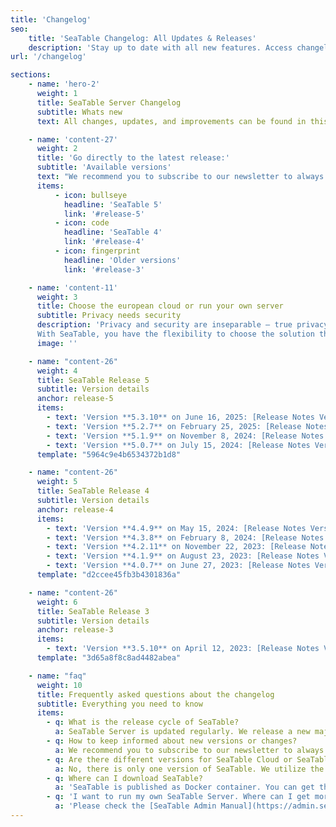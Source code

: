 ```yaml
---
title: 'Changelog'
seo:
    title: 'SeaTable Changelog: All Updates & Releases'
    description: 'Stay up to date with all new features. Access changelogs and release notes for every SeaTable Server version.'
url: '/changelog'

sections:
    - name: 'hero-2'
      weight: 1
      title: SeaTable Server Changelog
      subtitle: Whats new
      text: All changes, updates, and improvements can be found in this changelog. More information on the major changes are provided in the release notes. 

    - name: 'content-27'
      weight: 2
      title: 'Go directly to the latest release:'
      subtitle: 'Available versions'
      text: "We recommend you to subscribe to our newsletter to always get information about the latest and most secure SeaTable server version"
      items:
          - icon: bullseye
            headline: 'SeaTable 5'
            link: '#release-5'
          - icon: code
            headline: 'SeaTable 4'
            link: '#release-4'
          - icon: fingerprint
            headline: 'Older versions'
            link: '#release-3'

    - name: 'content-11'
      weight: 3
      title: Choose the european cloud or run your own server
      subtitle: Privacy needs security
      description: 'Privacy and security are inseparable — true privacy cannot exist without robust security measures in place. Protecting your data against unauthorized access, breaches, and misuse is essential for maintaining confidentiality and trust. Staying up to date with the latest security standards and best practices is crucial to ensure your personal and business information remains private and protected.<br><br>
      With SeaTable, you have the flexibility to choose the solution that best fits your privacy and compliance needs. You can opt for our SaaS offering hosted in Europe, which is fully GDPR-compliant and benefits from strict European data protection laws and secure data centers. Alternatively, you can run your own SeaTable server, giving you full control over your data and security infrastructure. Both options are designed to empower you with transparency, compliance, and peace of mind.'
      image: ''

    - name: "content-26"
      weight: 4
      title: SeaTable Release 5
      subtitle: Version details
      anchor: release-5
      items:
        - text: 'Version **5.3.10** on June 16, 2025: [Release Notes Version 5.3]({{< relref "posts/seatable-releases/seatable-release-5-3" >}})'
        - text: 'Version **5.2.7** on February 25, 2025: [Release Notes Version 5.2]({{< relref "posts/seatable-releases/seatable-release-5-2" >}})'
        - text: 'Version **5.1.9** on November 8, 2024: [Release Notes Version 5.1]({{< relref "posts/seatable-releases/seatable-release-5-1" >}})'
        - text: 'Version **5.0.7** on July 15, 2024: [Release Notes Version 5.0]({{< relref "posts/seatable-releases/seatable-release-5-0" >}})'        
      template: "5964c9e4b6534372b1d8"

    - name: "content-26"
      weight: 5
      title: SeaTable Release 4
      subtitle: Version details
      anchor: release-4
      items:
        - text: 'Version **4.4.9** on May 15, 2024: [Release Notes Version 4.4]({{< relref "posts/seatable-releases/seatable-release-4-4" >}})'
        - text: 'Version **4.3.8** on February 8, 2024: [Release Notes Version 4.3]({{< relref "posts/seatable-releases/seatable-release-4-3" >}})'
        - text: 'Version **4.2.11** on November 22, 2023: [Release Notes Version 4.2]({{< relref "posts/seatable-releases/seatable-release-4-2" >}})'
        - text: 'Version **4.1.9** on August 23, 2023: [Release Notes Version 4.1]({{< relref "posts/seatable-releases/seatable-release-4-1" >}})'
        - text: 'Version **4.0.7** on June 27, 2023: [Release Notes Version 4.0]({{< relref "posts/seatable-releases/seatable-release-4-0" >}})'
      template: "d2ccee45fb3b4301836a"

    - name: "content-26"
      weight: 6
      title: SeaTable Release 3
      subtitle: Version details
      anchor: release-3
      items:
        - text: 'Version **3.5.10** on April 12, 2023: [Release Notes Version 3.5]({{< relref "posts/seatable-releases/seatable-release-3-5" >}})'
      template: "3d65a8f8c8ad4482abea"

    - name: "faq"
      weight: 10
      title: Frequently asked questions about the changelog
      subtitle: Everything you need to know
      items:
        - q: What is the release cycle of SeaTable?
          a: SeaTable Server is updated regularly. We release a new major version (X.0) every summer and a new minor version (5.X) every two to three months.
        - q: How to keep informed about new versions or changes?
          a: We recommend you to subscribe to our newsletter to always get information about the latest and most secure SeaTable server version which fits your needs.
        - q: Are there different versions for SeaTable Cloud or SeaTable Server?
          a: No, there is only one version of SeaTable. We utilize the same Docker image for SeaTable Cloud, that you can download to run your own server.
        - q: Where can I download SeaTable?
          a: 'SeaTable is published as Docker container. You can get the latest image vom [Docker Hub](https://hub.docker.com/r/seatable/seatable-enterprise)'
        - q: 'I want to run my own SeaTable Server. Where can I get more information?'
          a: 'Please check the [SeaTable Admin Manual](https://admin.seatable.io) for instructions how to install your own server. You can buy a license file directly from our [pricing page]({{< relref "pages/prices" >}}).'
---
```

